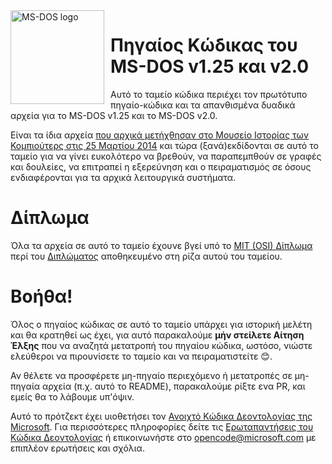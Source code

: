 <img width="150" height="150" align="left" style="float: left; margin: 0 10px 0 0;" alt="MS-DOS logo" src="https://github.com/Microsoft/MS-DOS/blob/master/msdos-logo.png">   

# Πηγαίος Κώδικας του MS-DOS v1.25 και v2.0
Αυτό το ταμείο κώδικα περιέχει τον πρωτότυπο πηγαίο-κώδικα και τα απανθισμένα δυαδικά αρχεία για το MS-DOS v1.25 και το MS-DOS v2.0.

Είναι τα ίδια αρχεία [που αρχικά μετήχθησαν στο Μουσείο Ιστορίας των Κομπιούτερς στις 25 Μαρτίου 2014](https://www.computerhistory.org/atchm/microsoft-ms-dos-early-source-code/) και τώρα (ξανά)εκδίδονται σε αυτό το ταμείο για να γίνει ευκολότερο να βρεθούν, να παραπεμπθούν σε γραφές και δουλείες, να επιτραπεί η εξερεύνηση και ο πειραματισμός σε όσους ενδιαφέρονται για τα αρχικά λειτουργικά συστήματα.

# Δίπλωμα
Όλα τα αρχεία σε αυτό το ταμείο έχουνε βγεί υπό το [MIT (OSI) Δίπλωμα](https://en.wikipedia.org/wiki/MIT_License) περί του [Διπλώματος](https://github.com/Microsoft/MS-DOS/blob/master/LICENSE.md) αποθηκευμένο στη ρίζα αυτού του ταμείου.

# Βοήθα!
Όλος ο πηγαίος κώδικας σε αυτό το ταμείο υπάρχει για ιστορική μελέτη και θα κρατηθεί ως έχει, για αυτό παρακαλούμε **μήν στείλετε Αίτηση Έλξης** που να αναζητά μετατροπή του πηγαίου κώδικα, ωστόσο, νιώστε ελεύθεροι να πιρουνίσετε το ταμείο και να πειραματιστείτε 😊.

Αν θέλετε να προσφέρετε μη-πηγαίο περιεχόμενο ή μετατροπές σε μη-πηγαία αρχεία (π.χ. αυτό το README), παρακαλούμε ρίξτε ενα PR, και εμείς θα το λάβουμε υπ'όψιν.

Αυτό το πρότζεκτ έχει υιοθετήσει τον [Ανοιχτό Κώδικα Δεοντολογίας της Microsoft](https://opensource.microsoft.com/codeofconduct/). Για περισσότερες πληροφορίες δείτε τις [Ερωταπαντήσεις του Κώδικα Δεοντολογίας](https://opensource.microsoft.com/codeofconduct/faq/) ή επικοινωνήστε στο [opencode@microsoft.com](mailto:opencode@microsoft.com) με επιπλέον ερωτήσεις και σχόλια.
